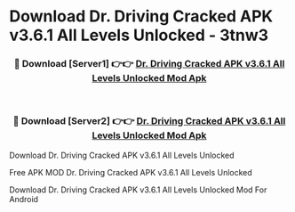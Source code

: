 # Download Dr. Driving Cracked APK v3.6.1 All Levels Unlocked - 3tnw3



<div align="center">
<h3>🔴 Download [Server1] 👉👉 <a href="https://momento.my/?title=Dr._Driving_Cracked_APK_v3.6.1_All_Levels_Unlocked">Dr. Driving Cracked APK v3.6.1 All Levels Unlocked Mod Apk</a></h3><br>

<h3>🔴 Download [Server2] 👉👉 <a href="https://momento.my/?title=Dr._Driving_Cracked_APK_v3.6.1_All_Levels_Unlocked">Dr. Driving Cracked APK v3.6.1 All Levels Unlocked Mod Apk</a></h3>
</div>



Download Dr. Driving Cracked APK v3.6.1 All Levels Unlocked 

Free APK MOD Dr. Driving Cracked APK v3.6.1 All Levels Unlocked 

Download Dr. Driving Cracked APK v3.6.1 All Levels Unlocked Mod For Android
